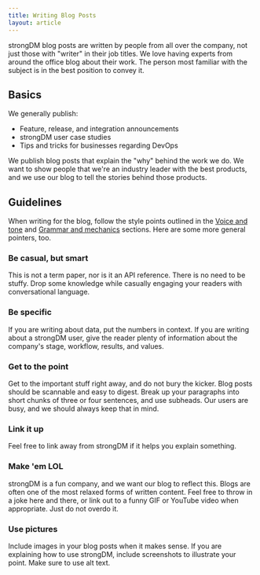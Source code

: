```yaml
---
title: Writing Blog Posts
layout: article
---
```


strongDM blog posts are written by people from all over the company, not just those with "writer" in their job titles. We love having experts from around the office blog about their work. The person most familiar with the subject is in the best position to convey it.

## Basics

We generally publish:

* Feature, release, and integration announcements
* strongDM user case studies
* Tips and tricks for businesses regarding DevOps

We publish blog posts that explain the "why" behind the work we do. We want to show people that we're an industry leader with the best products, and we use our blog to tell the stories behind those products.

## Guidelines

When writing for the blog, follow the style points outlined in the [Voice and tone](/02-voice-and-tone.html.md) and [Grammar and mechanics](/04-grammar-and-mechanics.html.md) sections. Here are some more general pointers, too.

### Be casual, but smart

This is not a term paper, nor is it an API reference. There is no need to be stuffy. Drop some knowledge while casually engaging your readers with conversational language.

### Be specific

If you are writing about data, put the numbers in context. If you are writing about a strongDM user, give the reader plenty of information about the company's stage, workflow, results, and values.

### Get to the point

Get to the important stuff right away, and do not bury the kicker. Blog posts should be scannable and easy to digest. Break up your paragraphs into short chunks of three or four sentences, and use subheads. Our users are busy, and we should always keep that in mind.

### Link it up

Feel free to link away from strongDM if it helps you explain something.

### Make 'em LOL

strongDM is a fun company, and we want our blog to reflect this. Blogs are often one of the most relaxed forms of written content. Feel free to throw in a joke here and there, or link out to a funny GIF or YouTube video when appropriate. Just do not overdo it.

### Use pictures

Include images in your blog posts when it makes sense. If you are explaining how to use strongDM, include screenshots to illustrate your point. Make sure to use alt text.
